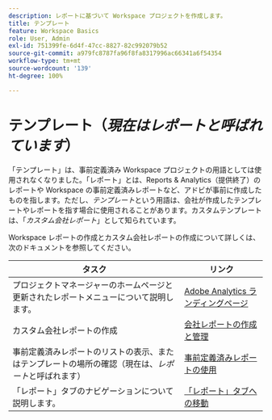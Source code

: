 ```yaml
---
description: レポートに基づいて Workspace プロジェクトを作成します。
title: テンプレート
feature: Workspace Basics
role: User, Admin
exl-id: 751399fe-6d4f-47cc-8827-82c992079b52
source-git-commit: a979fc8787fa96f8fa8317996ac66341a6f54354
workflow-type: tm+mt
source-wordcount: '139'
ht-degree: 100%

---
```


# テンプレート（*現在はレポートと呼ばれています*）

「テンプレート」は、事前定義済み Workspace プロジェクトの用語としては使用されなくなりました。「レポート」とは、Reports &amp; Analytics（提供終了）のレポートや Workspace の事前定義済みレポートなど、アドビが事前に作成したものを指します。ただし、*テンプレート*&#x200B;という用語は、会社が作成したテンプレートやレポートを指す場合に使用されることがあります。カスタムテンプレートは、「*カスタム会社レポート*」として知られています。

Workspace レポートの作成とカスタム会社レポートの作成について詳しくは、次のドキュメントを参照してください。

| タスク | リンク |
|---|---| 
| プロジェクトマネージャーのホームページと更新されたレポートメニューについて説明します。 | [Adobe Analytics ランディングページ](/help/analyze/landing.md) |
| カスタム会社レポートの作成 | [会社レポートの作成と管理](/help/analyze/analysis-workspace/reports/create-company-reports.md) |
| 事前定義済みレポートのリストの表示、またはテンプレートの場所の確認（現在は、*レポート*&#x200B;と呼ばれます） | [事前定義済みレポートの使用](/help/analyze/analysis-workspace/reports/use-reports.md) |
| 「レポート」タブのナビゲーションについて説明します。 | [「レポート」タブへの移動](/help/analyze/landing.md#navigate-reports) |